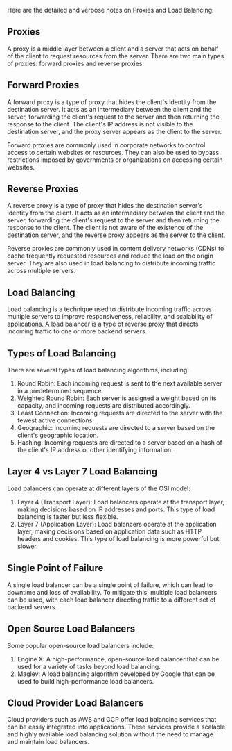 Here are the detailed and verbose notes on Proxies and Load Balancing:

## Proxies

A proxy is a middle layer between a client and a server that acts on behalf of the client to request resources from the server. There are two main types of proxies: forward proxies and reverse proxies.

## Forward Proxies

A forward proxy is a type of proxy that hides the client's identity from the destination server. It acts as an intermediary between the client and the server, forwarding the client's request to the server and then returning the response to the client. The client's IP address is not visible to the destination server, and the proxy server appears as the client to the server.

Forward proxies are commonly used in corporate networks to control access to certain websites or resources. They can also be used to bypass restrictions imposed by governments or organizations on accessing certain websites.

## Reverse Proxies

A reverse proxy is a type of proxy that hides the destination server's identity from the client. It acts as an intermediary between the client and the server, forwarding the client's request to the server and then returning the response to the client. The client is not aware of the existence of the destination server, and the reverse proxy appears as the server to the client.

Reverse proxies are commonly used in content delivery networks (CDNs) to cache frequently requested resources and reduce the load on the origin server. They are also used in load balancing to distribute incoming traffic across multiple servers.

## Load Balancing

Load balancing is a technique used to distribute incoming traffic across multiple servers to improve responsiveness, reliability, and scalability of applications. A load balancer is a type of reverse proxy that directs incoming traffic to one or more backend servers.

## Types of Load Balancing

There are several types of load balancing algorithms, including:

1. Round Robin: Each incoming request is sent to the next available server in a predetermined sequence.
2. Weighted Round Robin: Each server is assigned a weight based on its capacity, and incoming requests are distributed accordingly.
3. Least Connection: Incoming requests are directed to the server with the fewest active connections.
4. Geographic: Incoming requests are directed to a server based on the client's geographic location.
5. Hashing: Incoming requests are directed to a server based on a hash of the client's IP address or other identifying information.

## Layer 4 vs Layer 7 Load Balancing

Load balancers can operate at different layers of the OSI model:

1. Layer 4 (Transport Layer): Load balancers operate at the transport layer, making decisions based on IP addresses and ports. This type of load balancing is faster but less flexible.
2. Layer 7 (Application Layer): Load balancers operate at the application layer, making decisions based on application data such as HTTP headers and cookies. This type of load balancing is more powerful but slower.

## Single Point of Failure

A single load balancer can be a single point of failure, which can lead to downtime and loss of availability. To mitigate this, multiple load balancers can be used, with each load balancer directing traffic to a different set of backend servers.

## Open Source Load Balancers

Some popular open-source load balancers include:

1. Engine X: A high-performance, open-source load balancer that can be used for a variety of tasks beyond load balancing.
2. Maglev: A load balancing algorithm developed by Google that can be used to build high-performance load balancers.

## Cloud Provider Load Balancers

Cloud providers such as AWS and GCP offer load balancing services that can be easily integrated into applications. These services provide a scalable and highly available load balancing solution without the need to manage and maintain load balancers.
